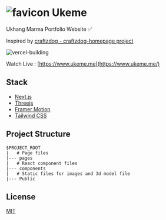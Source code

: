 # ![favicon](https://github.com/Ukhang/ukeme/assets/94834060/72d32084-ae14-484c-9e43-3aac42186527) Ukeme

Ukhang Marma Portfolio Website ✅

Inspired by [craftzdog - craftzdog-homepage project](https://github.com/craftzdog/craftzdog-homepage)

![vercel-building](https://user-images.githubusercontent.com/94834060/202710082-c4561c0b-da58-4a0b-9e48-a695d92aaf82.png)

Watch Live : [https://www.ukeme.me](https://www.ukeme.me/)

## Stack

- [Next.js](https://nextjs.org/)
- [Threejs](https://threejs.org/)
- [Framer Motion](https://www.framer.com/motion/)
- [Tailwind CSS](https://tailwindcss.com/)


## Project Structure
```
$PROJECT_ROOT
|   # Page files
|--- pages
|   # React component files
|--- components
|   # Static files for images and 3d model file
|--- Public
```
## License
[MIT](https://github.com/Ukhang/ukeme/blob/main/LICENSE)
